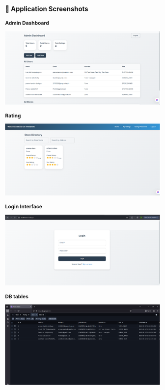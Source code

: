## 📸 Application Screenshots

### Admin Dashboard
![Admin Dashboard](/frontend/src/assets/s2.png)

### Rating
![Rating](/frontend/src/assets/s7.png)

### Login Interface
![Login Page](/frontend/src/assets/s5.png)

### DB tables 
![Store Owner Dashboard](/frontend/src/assets/s1.png)
